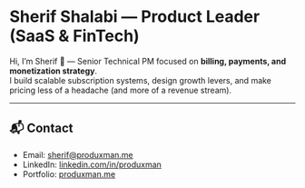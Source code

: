 # Sherif Shalabi — Product Leader (SaaS & FinTech)

Hi, I’m Sherif 👋 — Senior Technical PM focused on **billing, payments, and monetization strategy**.  
I build scalable subscription systems, design growth levers, and make pricing less of a headache (and more of a revenue stream).

---

## 📬 Contact
- Email: [sherif@produxman.me](mailto:sherif@produxman.me)  
- LinkedIn: [linkedin.com/in/produxman](https://www.linkedin.com/in/produxman/)  
- Portfolio: [produxman.me](https://produxman.me)  
